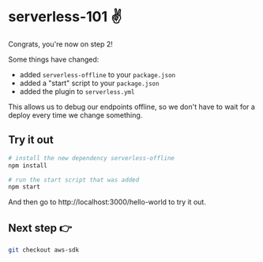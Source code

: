 # serverless-101 :v:

Congrats, you're now on step 2!

Some things have changed:

* added `serverless-offline` to your `package.json`
* added a "start" script to your `package.json`
* added the plugin to `serverless.yml`

This allows us to debug our endpoints offline, so we don't have to wait for a
deploy every time we change something.

## Try it out

```bash
# install the new dependency serverless-offline
npm install

# run the start script that was added
npm start
```

And then go to http://localhost:3000/hello-world to try it out.

## Next step :point_right:

```bash
git checkout aws-sdk
```